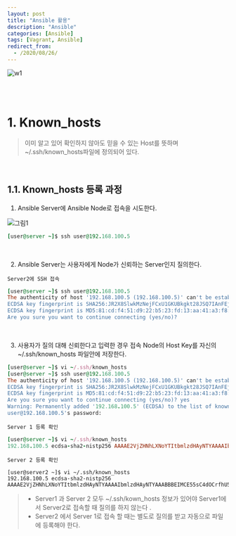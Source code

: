 ```yaml
---
layout: post
title: "Ansible 활용"
description: "Ansible"
categories: [Ansible]
tags: [Vagrant, Ansible]
redirect_from:
  - /2020/08/26/
---
```


![w1](https://user-images.githubusercontent.com/69279022/90725238-d450fc00-e2fa-11ea-8d4d-c504b7ecce42.png)

<br><br>

# 1. Known_hosts
> 이미 알고 있어 확인하지 않아도 믿을 수 있는 Host를 뜻하며 ~/.ssh/known_hosts파일에 정의되어 있다.

<br>

## 1.1. Known_hosts 등록 과정

1) Ansible Server에 Ansible Node로 접속을 시도한다.

>
![그림1](https://user-images.githubusercontent.com/69279022/91387807-fc97a800-e870-11ea-8072-94d25173a80e.png)


~~~ruby
[user@server ~]$ ssh user@192.168.100.5
~~~

<br>

2) Ansible Server는 사용자에게 Node가 신뢰하는 Server인지 질의한다.

` Server2에 SSH 접속 `
~~~ruby
[user@server ~]$ ssh user@192.168.100.5
The authenticity of host '192.168.100.5 (192.168.100.5)' can't be established.
ECDSA key fingerprint is SHA256:JR2X8SlwkMzNejFCxU1GKUBkgkt28JSQ7IAnFEj5izc.
ECDSA key fingerprint is MD5:81:cd:f4:51:d9:22:b5:23:fd:13:aa:41:a3:f8:91:2d.
Are you sure you want to continue connecting (yes/no)?
~~~

<br>

3) 사용자가 질의 대해 신뢰한다고 입력한 경우 접속 Node의 Host Key를 자신의 ~/.ssh/known_hosts 파일안에 저장한다.

~~~ruby
[user@server ~]$ vi ~/.ssh/known_hosts
[user@server ~]$ ssh user@192.168.100.5
The authenticity of host '192.168.100.5 (192.168.100.5)' can't be established.
ECDSA key fingerprint is SHA256:JR2X8SlwkMzNejFCxU1GKUBkgkt28JSQ7IAnFEj5izc.
ECDSA key fingerprint is MD5:81:cd:f4:51:d9:22:b5:23:fd:13:aa:41:a3:f8:91:2d.
Are you sure you want to continue connecting (yes/no)? yes
Warning: Permanently added '192.168.100.5' (ECDSA) to the list of known hosts.
user@192.168.100.5's password:
~~~

` Server 1 등록 확인 `
~~~ruby
[user@server ~]$ vi ~/.ssh/known_hosts
192.168.100.5 ecdsa-sha2-nistp256 AAAAE2VjZHNhLXNoYTItbmlzdHAyNTYAAAAIbmlzdHAyNTYAAABBBEIMCE55sC4dOCrfhU5aDvDTUugfcDa9RvXH6MsJwIBkdAnkATJ+vlIjZqo5Aakn7hgCVOTyvFYU0peHZi4FIVM=
~~~

` Server 2 등록 확인 `

~~~
[user@server2 ~]$ vi ~/.ssh/known_hosts
192.168.100.5 ecdsa-sha2-nistp256 AAAAE2VjZHNhLXNoYTItbmlzdHAyNTYAAAAIbmlzdHAyNTYAAABBBEIMCE55sC4dOCrfhU5aDvDTUugfcDa9RvXH6MsJwIBkdAnkATJ+vlIjZqo5Aakn7hgCVOTyvFYU0peHZi4FIVM=
~~~

> - Server1 과 Server 2 모두 ~/.ssh/kown_hosts 정보가 있어야 Server1에서 Server2로 접속할 때 질의를 하지 않는다 .
> - Server2 에서 Server 1로 접속 할 때는 별도로 질의를 받고 자동으로 파일에 등록해야 한다.